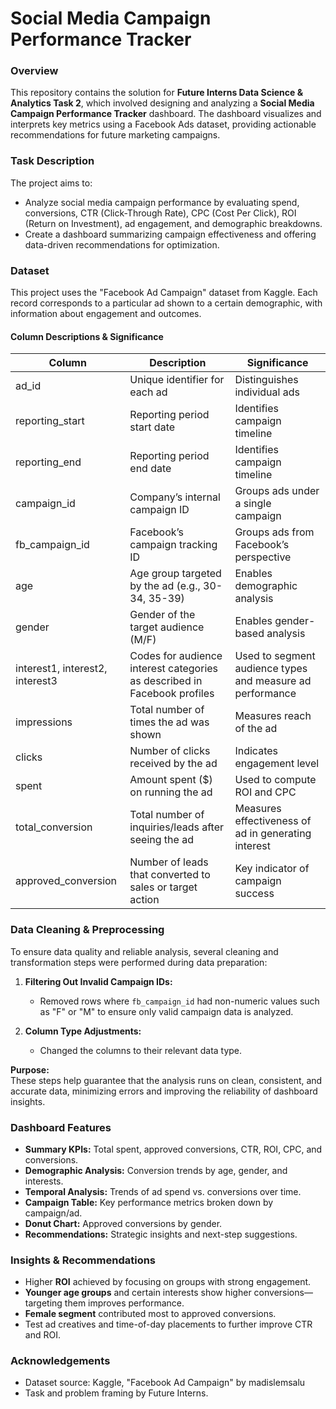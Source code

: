 # Social Media Campaign Performance Tracker

### Overview
This repository contains the solution for **Future Interns Data Science & Analytics Task 2**, which involved designing and analyzing a **Social Media Campaign Performance Tracker** dashboard. The dashboard visualizes and interprets key metrics using a Facebook Ads dataset, providing actionable recommendations for future marketing campaigns.

### Task Description
The project aims to:
- Analyze social media campaign performance by evaluating spend, conversions, CTR (Click-Through Rate), CPC (Cost Per Click), ROI (Return on Investment), ad engagement, and demographic breakdowns.
- Create a dashboard summarizing campaign effectiveness and offering data-driven recommendations for optimization.

### Dataset

This project uses the "Facebook Ad Campaign" dataset from Kaggle. Each record corresponds to a particular ad shown to a certain demographic, with information about engagement and outcomes.

#### Column Descriptions & Significance

| Column               | Description                                                                       | Significance                                              |
|----------------------|-----------------------------------------------------------------------------------|-----------------------------------------------------------|
| ad_id                | Unique identifier for each ad                                                     | Distinguishes individual ads                              |
| reporting_start      | Reporting period start date                                                       | Identifies campaign timeline                              |
| reporting_end        | Reporting period end date                                                         | Identifies campaign timeline                              |
| campaign_id          | Company’s internal campaign ID                                                    | Groups ads under a single campaign                        |
| fb_campaign_id       | Facebook’s campaign tracking ID                                                   | Groups ads from Facebook’s perspective                    |
| age                  | Age group targeted by the ad (e.g., 30-34, 35-39)                                | Enables demographic analysis                              |
| gender               | Gender of the target audience (M/F)                                               | Enables gender-based analysis                             |
| interest1, interest2, interest3 | Codes for audience interest categories as described in Facebook profiles | Used to segment audience types and measure ad performance |
| impressions          | Total number of times the ad was shown                                            | Measures reach of the ad                                  |
| clicks               | Number of clicks received by the ad                                               | Indicates engagement level                                |
| spent                | Amount spent ($) on running the ad                                                | Used to compute ROI and CPC                               |
| total_conversion     | Total number of inquiries/leads after seeing the ad                               | Measures effectiveness of ad in generating interest       |
| approved_conversion  | Number of leads that converted to sales or target action                          | Key indicator of campaign success                         |

### Data Cleaning & Preprocessing

To ensure data quality and reliable analysis, several cleaning and transformation steps were performed during data preparation:

1. **Filtering Out Invalid Campaign IDs:**
   - Removed rows where `fb_campaign_id` had non-numeric values such as "F" or "M" to ensure only valid campaign data is analyzed.
  
2. **Column Type Adjustments:**
   - Changed the columns to their relevant data type.  

**Purpose:**  
These steps help guarantee that the analysis runs on clean, consistent, and accurate data, minimizing errors and improving the reliability of dashboard insights.

### Dashboard Features

- **Summary KPIs:** Total spent, approved conversions, CTR, ROI, CPC, and conversions.
- **Demographic Analysis:** Conversion trends by age, gender, and interests.
- **Temporal Analysis:** Trends of ad spend vs. conversions over time.
- **Campaign Table:** Key performance metrics broken down by campaign/ad.
- **Donut Chart:** Approved conversions by gender.
- **Recommendations:** Strategic insights and next-step suggestions.

### Insights & Recommendations

- Higher **ROI** achieved by focusing on groups with strong engagement.
- **Younger age groups** and certain interests show higher conversions—targeting them improves performance.
- **Female segment** contributed most to approved conversions.
- Test ad creatives and time-of-day placements to further improve CTR and ROI.


### Acknowledgements

- Dataset source: Kaggle, "Facebook Ad Campaign" by madislemsalu
- Task and problem framing by Future Interns.

